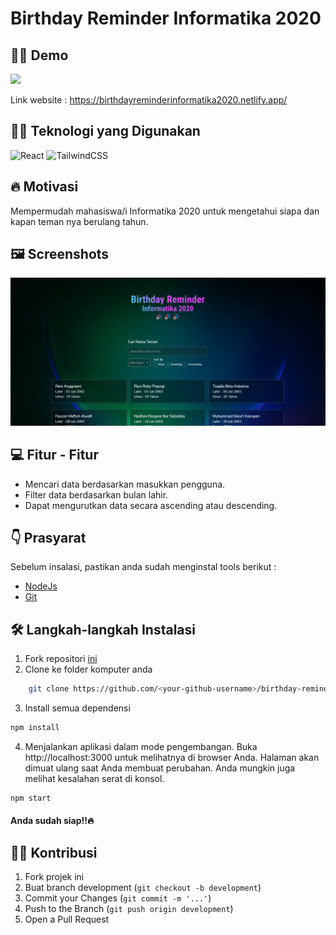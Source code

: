 # Birthday Reminder Informatika 2020

## 👨‍💻 Demo

<a href="https://github.com/ersankarimi/birthday-reminder-informatika-2020" target="blank">
<img src="https://img.shields.io/website?url=https://www.codingspace.codes&logo=github&style=flat-square" />
</a>

Link website : https://birthdayreminderinformatika2020.netlify.app/

## 👨‍🔧 Teknologi yang Digunakan

![React](https://img.shields.io/badge/react-%2320232a.svg?style=for-the-badge&logo=react&logoColor=%2361DAFB)
![TailwindCSS](https://img.shields.io/badge/tailwindcss-%2338B2AC.svg?style=for-the-badge&logo=tailwind-css&logoColor=white)

## 🔥 Motivasi
Mempermudah mahasiswa/i Informatika 2020 untuk mengetahui siapa dan kapan teman nya berulang tahun.
## 🖼️ Screenshots
![Screenshoot Birthday Reminder Informatika](./src/assets/screenshoot/screenshoot-1.png)

## 💻 Fitur - Fitur
- Mencari data berdasarkan masukkan pengguna.
- Filter data berdasarkan bulan lahir.
- Dapat mengurutkan data secara ascending atau descending.

## 👇 Prasyarat
Sebelum insalasi, pastikan anda sudah menginstal tools berikut :

- [NodeJs](https://nodejs.org/en/download/)
- [Git](https://git-scm.com/downloads)
## 🛠️ Langkah-langkah Instalasi
1. Fork repositori [ini](https://github.com/ersankarimi/birthday-reminder-informatika-2020)
2. Clone ke folder komputer anda 

```bash
    git clone https://github.com/<your-github-username>/birthday-reminder-informatika-2020.git
```
3. Install semua dependensi

```bash
npm install
```

4. Menjalankan aplikasi dalam mode pengembangan. Buka http://localhost:3000 untuk melihatnya di browser Anda. Halaman akan dimuat ulang saat Anda membuat perubahan. Anda mungkin juga melihat kesalahan serat di konsol.
   
```bash
npm start
```

#### Anda sudah siap!!🔥

## 👨‍💻 Kontribusi
1. Fork projek ini
2. Buat branch development (`git checkout -b development`)
3. Commit your Changes (`git commit -m '...'`)
4. Push to the Branch (`git push origin development`)
5. Open a Pull Request




